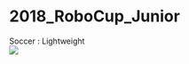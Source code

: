 # 2018_RoboCup_Junior   
Soccer : Lightweight    
<img width="{100%}" src="{![soccer_robot](https://user-images.githubusercontent.com/44897282/206187221-bcce63d1-8e86-4ccf-b2d6-8716255459c8.jpg)
}"/>
